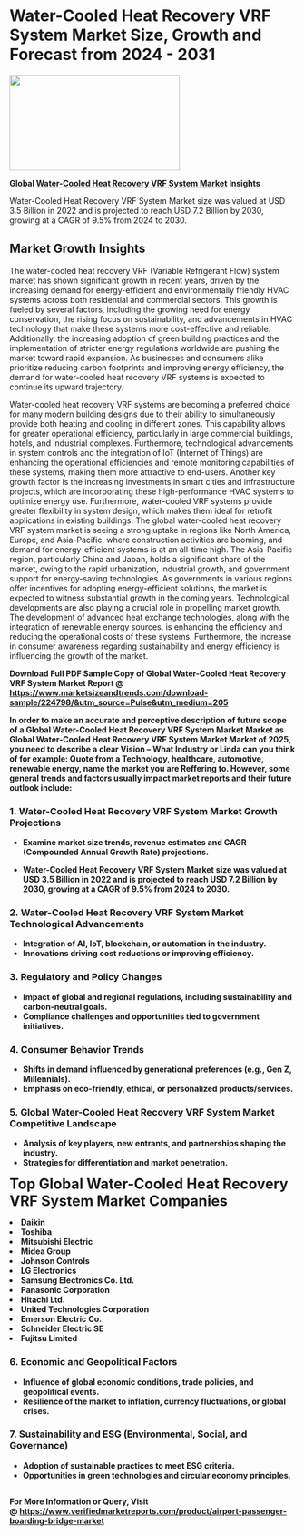 <H1>Water-Cooled Heat Recovery VRF System Market Size, Growth and Forecast from 2024 - 2031</H1><img class="aligncenter size-medium wp-image-584254" src="https://thirdeyenews.in/wp-content/uploads/2024/09/Global-Market-Research-300x168.jpeg" alt="" width="300" height="168" /><p><strong>Global&nbsp;<a href="https://www.marketsizeandtrends.com/download-sample/224798/&amp;utm_source=Pulse&amp;utm_medium=205">Water-Cooled Heat Recovery VRF System Market</a> Insights</strong></p><p>Water-Cooled Heat Recovery VRF System Market size was valued at USD 3.5 Billion in 2022 and is projected to reach USD 7.2 Billion by 2030, growing at a CAGR of 9.5% from 2024 to 2030.</p><p><h2>Market Growth Insights</h2> <p>The water-cooled heat recovery VRF (Variable Refrigerant Flow) system market has shown significant growth in recent years, driven by the increasing demand for energy-efficient and environmentally friendly HVAC systems across both residential and commercial sectors. This growth is fueled by several factors, including the growing need for energy conservation, the rising focus on sustainability, and advancements in HVAC technology that make these systems more cost-effective and reliable. Additionally, the increasing adoption of green building practices and the implementation of stricter energy regulations worldwide are pushing the market toward rapid expansion. As businesses and consumers alike prioritize reducing carbon footprints and improving energy efficiency, the demand for water-cooled heat recovery VRF systems is expected to continue its upward trajectory.</p> <p><strong></strong></p> <p>Water-cooled heat recovery VRF systems are becoming a preferred choice for many modern building designs due to their ability to simultaneously provide both heating and cooling in different zones. This capability allows for greater operational efficiency, particularly in large commercial buildings, hotels, and industrial complexes. Furthermore, technological advancements in system controls and the integration of IoT (Internet of Things) are enhancing the operational efficiencies and remote monitoring capabilities of these systems, making them more attractive to end-users. Another key growth factor is the increasing investments in smart cities and infrastructure projects, which are incorporating these high-performance HVAC systems to optimize energy use. Furthermore, water-cooled VRF systems provide greater flexibility in system design, which makes them ideal for retrofit applications in existing buildings. The global water-cooled heat recovery VRF system market is seeing a strong uptake in regions like North America, Europe, and Asia-Pacific, where construction activities are booming, and demand for energy-efficient systems is at an all-time high. The Asia-Pacific region, particularly China and Japan, holds a significant share of the market, owing to the rapid urbanization, industrial growth, and government support for energy-saving technologies. As governments in various regions offer incentives for adopting energy-efficient solutions, the market is expected to witness substantial growth in the coming years. Technological developments are also playing a crucial role in propelling market growth. The development of advanced heat exchange technologies, along with the integration of renewable energy sources, is enhancing the efficiency and reducing the operational costs of these systems. Furthermore, the increase in consumer awareness regarding sustainability and energy efficiency is influencing the growth of the market. <p><strong></p><p><span class=""><strong>Download Full PDF Sample Copy of Global Water-Cooled Heat Recovery VRF System Market Report</strong> @ <a href="https://www.marketsizeandtrends.com/download-sample/224798/&amp;utm_source=Pulse&amp;utm_medium=205" target="_blank">https://www.marketsizeandtrends.com/download-sample/224798/&amp;utm_source=Pulse&amp;utm_medium=205</a></span></p><p>In order to make an accurate and perceptive description of future scope of a Global&nbsp;Water-Cooled Heat Recovery VRF System Market Market as Global&nbsp;Water-Cooled Heat Recovery VRF System Market Market of 2025, you need to describe a clear Vision &ndash; What Industry or Linda can you think of for example: Quote from a Technology, healthcare, automotive, renewable energy, name the market you are Reffering to. However, some general trends and factors usually impact market reports and their future outlook include:</p><h3>1.&nbsp;<strong>Water-Cooled Heat Recovery VRF System Market Growth Projections</strong></h3><ul><li>Examine market size trends, revenue estimates and CAGR (Compounded Annual Growth Rate) projections.</li><li><p>Water-Cooled Heat Recovery VRF System Market size was valued at USD 3.5 Billion in 2022 and is projected to reach USD 7.2 Billion by 2030, growing at a CAGR of 9.5% from 2024 to 2030.</p></li></ul><h3>2.&nbsp;<strong>Water-Cooled Heat Recovery VRF System Market Technological Advancements</strong></h3><ul><li>Integration of AI, IoT, blockchain, or automation in the industry.</li><li>Innovations driving cost reductions or improving efficiency.</li></ul><h3>3.&nbsp;<strong>Regulatory and Policy Changes</strong></h3><ul><li>Impact of global and regional regulations, including sustainability and carbon-neutral goals.</li><li>Compliance challenges and opportunities tied to government initiatives.</li></ul><h3>4.&nbsp;<strong>Consumer Behavior Trends</strong></h3><ul><li>Shifts in demand influenced by generational preferences (e.g., Gen Z, Millennials).</li><li>Emphasis on eco-friendly, ethical, or personalized products/services.</li></ul><h3>5.&nbsp;<strong>Global Water-Cooled Heat Recovery VRF System Market Competitive Landscape</strong></h3><ul><li>Analysis of key players, new entrants, and partnerships shaping the industry.</li><li>Strategies for differentiation and market penetration.</li></ul><p data-pm-slice="1 1 []"><span style="color: inherit; font-family: inherit; font-size: 25px;">Top Global Water-Cooled Heat Recovery VRF System Market Companies</span></p><div class="" data-test-id=""><p><li>Daikin</li><li> Toshiba</li><li> Mitsubishi Electric</li><li> Midea Group</li><li> Johnson Controls</li><li> LG Electronics</li><li> Samsung Electronics Co. Ltd.</li><li> Panasonic Corporation</li><li> Hitachi Ltd.</li><li> United Technologies Corporation</li><li> Emerson Electric Co.</li><li> Schneider Electric SE</li><li> Fujitsu Limited</li></p></div><h3>6.&nbsp;<strong>Economic and Geopolitical Factors</strong></h3><ul><li>Influence of global economic conditions, trade policies, and geopolitical events.</li><li>Resilience of the market to inflation, currency fluctuations, or global crises.</li></ul><h3>7.&nbsp;<strong>Sustainability and ESG (Environmental, Social, and Governance)</strong></h3><ul><li>Adoption of sustainable practices to meet ESG criteria.</li><li>Opportunities in green technologies and circular economy principles.</li></ul><h2><strong style="font-size: 14px;">For More Information or Query, Visit @&nbsp;</strong><a style="background-color: #ffffff; font-size: 14px;" href="https://www.marketsizeandtrends.com/report/water-cooled-heat-recovery-vrf-system-market/" target="_blank">https://www.verifiedmarketreports.com/product/airport-passenger-boarding-bridge-market</a></h2>

